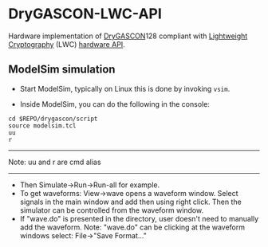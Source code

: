 # DryGASCON-LWC-API
Hardware implementation of [DryGASCON](https://github.com/sebastien-riou/DryGASCON)128 compliant with [Lightweight Cryptography](https://csrc.nist.gov/projects/lightweight-cryptography) (LWC) [hardware API](https://cryptography.gmu.edu/athena/index.php?id=LWC).


## ModelSim simulation

- Start ModelSim, typically on Linux this is done by invoking `vsim`.

- Inside ModelSim, you can do the following in the console:

````
cd $REPO/drygascon/script
source modelsim.tcl
uu
r
````

---

Note:
uu and r are cmd alias

---

- Then Simulate->Run->Run-all for example.
- To get waveforms: View->wave opens a waveform window. Select signals in the main window and add then using right click. Then the simulator can be controlled from the waveform window.
- If "wave.do" is presented in the directory, user doesn't need to manually add the waveform. Note: "wave.do" can be clicking at the waveform windows select: File->"Save Format..."

